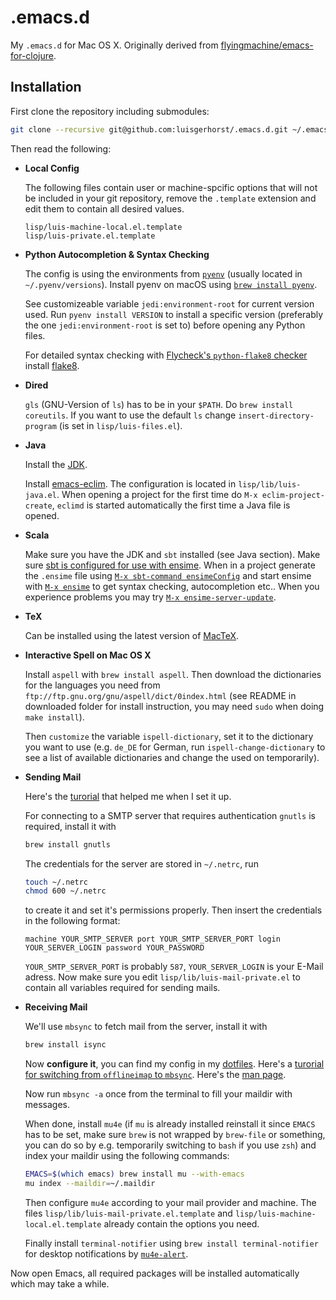 # .emacs.d

My `.emacs.d` for Mac OS X. Originally derived from [flyingmachine/emacs-for-clojure](https://github.com/flyingmachine/emacs-for-clojure).

## Installation

First clone the repository including submodules:

```sh
git clone --recursive git@github.com:luisgerhorst/.emacs.d.git ~/.emacs.d
```

Then read the following:

-   __Local Config__

    The following files contain user or machine-spcific options that will not be included in your git repository, remove the `.template` extension and edit them to contain all desired values.

    ```
    lisp/luis-machine-local.el.template
    lisp/luis-private.el.template
    ```

-   __Python Autocompletion & Syntax Checking__

    The config is using the environments from [`pyenv`](https://github.com/pyenv/pyenv) (usually located in `~/.pyenv/versions`). Install pyenv on macOS using [`brew install pyenv`](https://github.com/pyenv/pyenv#homebrew-on-mac-os-x).

    See customizeable variable `jedi:environment-root` for current version used. Run `pyenv install VERSION` to install a specific version (preferably the one `jedi:environment-root` is set to) before opening any Python files.

    For detailed syntax checking with [Flycheck's `python-flake8` checker](http://www.flycheck.org/en/latest/languages.html#syntax-checker-python-flake8) install [flake8](https://flake8.readthedocs.io/en/latest/#installation).

-   __Dired__

    `gls` (GNU-Version of `ls`) has to be in your `$PATH`. Do `brew install coreutils`. If you want to use the default `ls` change `insert-directory-program` (is set in `lisp/luis-files.el`).

-   __Java__

    Install the [JDK](http://www.oracle.com/technetwork/java/index.html).

    Install [emacs-eclim](https://github.com/emacs-eclim/emacs-eclim#installation). The configuration is located in `lisp/lib/luis-java.el`. When opening a project for the first time do `M-x eclim-project-create`, `eclimd` is started automatically the first time a Java file is opened.

-   __Scala__

    Make sure you have the JDK and `sbt` installed (see Java section). Make sure [sbt is configured for use with ensime](http://ensime.github.io/build_tools/sbt/). When in a project generate the `.ensime` file using [`M-x sbt-command ensimeConfig`](http://ensime.github.io/build_tools/sbt/#core-commands) and start ensime with [`M-x ensime`](http://ensime.github.io/editors/emacs/install/#starting) to get syntax checking, autocompletion etc.. When you experience problems you may try [`M-x ensime-server-update`](http://ensime.github.io/editors/emacs/install/#updating).

-   __TeX__

    Can be installed using the latest version of [MacTeX](http://www.tug.org/mactex/index.html).

-   __Interactive Spell on Mac OS X__

    Install `aspell` with `brew install aspell`. Then download the dictionaries for the languages you need from `ftp://ftp.gnu.org/gnu/aspell/dict/0index.html` (see README in downloaded folder for install instruction, you may need `sudo` when doing `make install`).

    Then `customize` the variable `ispell-dictionary`, set it to the dictionary you want to use (e.g. `de_DE` for German, run `ispell-change-dictionary` to see a list of available dictionaries and change the used on temporarily).

-   __Sending Mail__

    Here's the [turorial](http://justinsboringpage.blogspot.de/2013/02/configuring-emacs-to-send-icloud-mail.html) that helped me when I set it up.

    For connecting to a SMTP server that requires authentication `gnutls` is required, install it with

    ```sh
    brew install gnutls
    ```

    The credentials for the server are stored in `~/.netrc`, run

    ```sh
    touch ~/.netrc
    chmod 600 ~/.netrc
    ```

    to create it and set it's permissions properly. Then insert the credentials in the following format:

    ```
    machine YOUR_SMTP_SERVER port YOUR_SMTP_SERVER_PORT login YOUR_SERVER_LOGIN password YOUR_PASSWORD
    ```

    `YOUR_SMTP_SERVER_PORT` is probably `587`, `YOUR_SERVER_LOGIN` is your E-Mail adress. Now make sure you edit `lisp/lib/luis-mail-private.el` to contain all variables required for sending mails.

-   __Receiving Mail__

    We'll use `mbsync` to fetch mail from the server, install it with

    ```sh
    brew install isync
    ```

    Now __configure it__, you can find my config in my [dotfiles](https://github.com/luisgerhorst/dotfiles/blob/master/.mbsyncrc). Here's a [turorial for switching from `offlineimap` to `mbsync`](http://pragmaticemacs.com/emacs/migrating-from-offlineimap-to-mbsync-for-mu4e/). Here's the [man page](http://isync.sourceforge.net/mbsync.html).

    Now run `mbsync -a` once from the terminal to fill your maildir with messages.

    When done, install `mu4e` (if `mu` is already installed reinstall it since `EMACS` has to be set, make sure `brew` is not wrapped by `brew-file` or something, you can do so by e.g. temporarily switching to `bash` if you use `zsh`) and index your maildir using the following commands:

    ```sh
    EMACS=$(which emacs) brew install mu --with-emacs
    mu index --maildir=~/.maildir
    ```

    Then configure `mu4e` according to your mail provider and machine. The files `lisp/lib/luis-mail-private.el.template` and `lisp/luis-machine-local.el.template` already contain the options you need.

    Finally install `terminal-notifier` using `brew install terminal-notifier` for desktop notifications by [`mu4e-alert`](https://github.com/iqbalansari/mu4e-alert).

Now open Emacs, all required packages will be installed automatically which may take a while.
